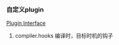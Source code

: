 ### 自定义plugin
[Plugin Interface](https://webpack.js.org/api/plugins/)

1. compiler.hooks
编译时，目标时机的钩子